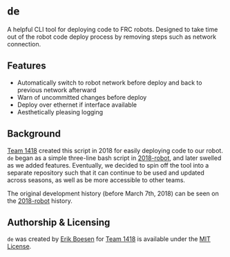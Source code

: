 # `de`
A helpful CLI tool for deploying code to FRC robots. Designed to take time out of the robot code deploy process by removing steps such as network connection.

## Features
* Automatically switch to robot network before deploy and back to previous network afterward
* Warn of uncommitted changes before deploy
* Deploy over ethernet if interface available
* Aesthetically pleasing logging

## Background
[Team 1418](https://github.com/frc1418) created this script in 2018 for easily deploying code to our robot. `de` began as a simple three-line bash script in [2018-robot](https://github.com/frc1418/2018-robot), and later swelled as we added features. Eventually, we decided to spin off the tool into a separate repository such that it can continue to be used and updated across seasons, as well as be more accessible to other teams.

The original development history (before March 7th, 2018) can be seen on the [2018-robot](https://github.com/frc1418/2018-robot/commits/master) history.

## Authorship & Licensing
`de` was created by [Erik Boesen](https://github.com/ErikBoesen) for [Team 1418](https://github.com/frc1418) is available under the [MIT License](LICENSE).
